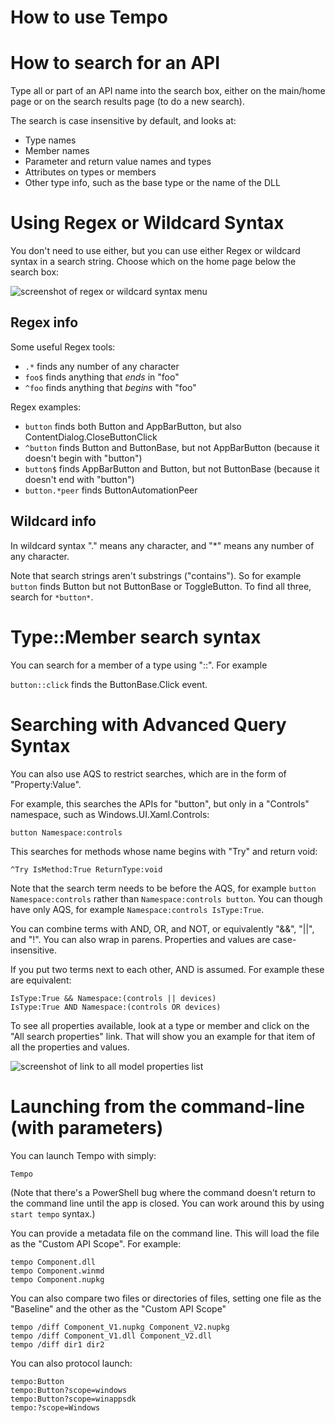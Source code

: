 

How to use Tempo
===


# How to search for an API

Type all or part of an API name into the search box,
either on the main/home page or on the search results page (to do a new search).

The search is case insensitive by default, and looks at:

* Type names
* Member names
* Parameter and return value names and types
* Attributes on types or members
* Other type info, such as the base type or the name of the DLL

# Using Regex or Wildcard Syntax

You don't need to use either, but you can use either Regex or wildcard syntax in a search string.
Choose which on the home page below the search box:

![screenshot of regex or wildcard syntax menu](Assets/help-syntax.jpg)

## Regex info

Some useful Regex tools:

* `.*` finds any number of any character
* `foo$` finds anything that _ends_ in "foo"
* `^foo` finds anything that _begins_ with "foo"

Regex examples:

* `button` finds both Button and AppBarButton, but also ContentDialog.CloseButtonClick
* `^button` finds Button and ButtonBase, but not AppBarButton (because it doesn't begin with "button")
* `button$` finds AppBarButton and Button, but not ButtonBase (because it doesn't end with "button")
* `button.*peer` finds ButtonAutomationPeer 

## Wildcard info

In wildcard syntax "." means any character, and "*" means any number of any character.

Note that search strings aren't substrings ("contains").
So for example `button` finds Button but not ButtonBase or ToggleButton.
To find all three, search for `*button*`.


# Type::Member search syntax

You can search for a member of a type using "::".
For example

`button::click` finds the ButtonBase.Click event.

# Searching with Advanced Query Syntax

You can also use AQS to restrict searches, which are in the form of "Property:Value".

For example, this searches the APIs for "button", but only in a "Controls" namespace,
such as Windows.UI.Xaml.Controls:

```
button Namespace:controls
```

This searches for methods whose name begins with "Try" and return void:

```
^Try IsMethod:True ReturnType:void
```

Note that the search term needs to be before the AQS,
for example `button Namespace:controls` rather than `Namespace:controls button`.
You can though have only AQS, for example `Namespace:controls IsType:True`.

You can combine terms with AND, OR, and NOT, or equivalently "&&", "||", and "!".
You can also wrap in parens.
Properties and values are case-insensitive.

If you put two terms next to each other, AND is assumed.
For example these are equivalent:

```
IsType:True && Namespace:(controls || devices)
IsType:True AND Namespace:(controls OR devices)
```

To see all properties available, look at a type or member and click on
the "All search properties" link.
That will show you an example for that item of all the properties and values.

![screenshot of link to all model properties list](Assets/all-model-properties-link.jpg)

# Launching from the command-line (with parameters)

You can launch Tempo with simply:

```
Tempo
```

(Note that there's a PowerShell bug where the command doesn't return to
the command line until the app is closed.
You can work around this by using `start tempo` syntax.)

You can provide a metadata file on the command line.
This will load the file as the "Custom API Scope".
For example:

```
tempo Component.dll
tempo Component.winmd
tempo Component.nupkg
```

You can also compare two files or directories of files,
setting one file as the "Baseline" and
the other as the "Custom API Scope"

```
tempo /diff Component_V1.nupkg Component_V2.nupkg
tempo /diff Component_V1.dll Component_V2.dll
tempo /diff dir1 dir2
```

You can also protocol launch:

```
tempo:Button
tempo:Button?scope=windows
tempo:Button?scope=winappsdk
tempo:?scope=Windows
```
